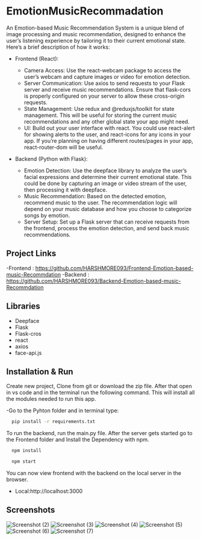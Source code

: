 # EmotionMusicRecommadation
An Emotion-based Music Recommendation System is a unique blend of image processing and music recommendation, designed to enhance the user’s listening experience by tailoring it to their current emotional state. Here’s a brief description of how it works:

- Frontend (React):

    - Camera Access: Use the react-webcam package to access the user’s webcam and capture images or video for emotion detection.
    - Server Communication: Use axios to send requests to your Flask server and receive music recommendations. Ensure that flask-cors is properly configured on your server to allow these cross-origin requests.
    - State Management: Use redux and @reduxjs/toolkit for state management. This will be useful for storing the current music recommendations and any other global state your app might need.
    - UI: Build out your user interface with react. You could use react-alert for showing alerts to the user, and react-icons for any icons in your app. If you’re planning on having different routes/pages in your app, react-router-dom will be useful.

- Backend (Python with Flask):

  - Emotion Detection: Use the deepface library to analyze the user’s facial expressions and determine their current emotional state. This could be done by capturing an image or video stream of the user, then processing it with deepface.  
  - Music Recommendation: Based on the detected emotion, recommend music to the user. The recommendation logic will depend on your music database and how you choose to categorize songs by emotion.
  - Server Setup: Set up a Flask server that can receive requests from the frontend, process the emotion detection, and send back music recommendations.
 
## Project Links
-Frontend : https://github.com/HARSHMORE093/Frontend-Emotion-based-music-Recommdation
-Backend : https://github.com/HARSHMORE093/Backend-Emotion-based-music-Recommdation

## Libraries

- Deepface
- Flask
- Flask-cros
- react
- axios
- face-api.js

## Installation & Run

Create new project, Clone from git or download the zip file. After that open in vs code and in the terminal run the following command. This will install all the modules needed to run this app. 

-Go to the Pyhton folder and in terminal type:
```bash
  pip install -r requirements.txt
```

To run the backend, run the main.py file. After the server gets started go to the Frontend folder and Install the Dependency with npm.
```bash
  npm install
```
```bash
  npm start
```
You can now view frontend with the backend on the local server in the browser.

  - Local:http://localhost:3000

## Screenshots
![Screenshot (2)](https://github.com/HARSHMORE093/Backend-Emotion-based-music-Recommdation/assets/80156271/2974d061-1175-4fe3-95b6-8e4994cb761a)
![Screenshot (3)](https://github.com/HARSHMORE093/Backend-Emotion-based-music-Recommdation/assets/80156271/c38a806c-34eb-4b05-a100-43959cc64afa)
![Screenshot (4)](https://github.com/HARSHMORE093/Backend-Emotion-based-music-Recommdation/assets/80156271/8650fdd9-ea9b-4c13-a996-9d4cb416cf27)
![Screenshot (5)](https://github.com/HARSHMORE093/Backend-Emotion-based-music-Recommdation/assets/80156271/99065b9c-e7f3-419e-97aa-c7b195faf3a7)
![Screenshot (6)](https://github.com/HARSHMORE093/Backend-Emotion-based-music-Recommdation/assets/80156271/b5f0f477-522d-4ba5-83d2-4b1f87184b11)
![Screenshot (7)](https://github.com/HARSHMORE093/Backend-Emotion-based-music-Recommdation/assets/80156271/648a9792-97b0-4085-ac46-60784a6e3865)



